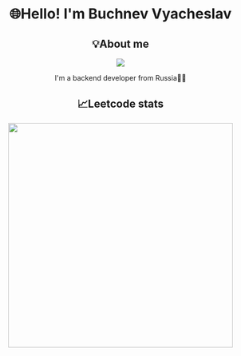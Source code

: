 <h1 align="center">🌐Hello! I'm Buchnev Vyacheslav</h1>
<div align="center">
    <h2>💡About me</h2>
    <a href="https://drive.google.com/file/d/1boRzBwrgkno93Drdph6zdnY2fFB3AwBC/view?usp=sharing"> <img src="https://img.shields.io/badge/resume-pdf-green.svg"></a>
    <p>I'm a backend developer from Russia👨‍💻</p>
</div>
<div align="center">
   <h2><b>📈Leetcode stats</b></h2>
  <a href="https://leetcode.com/Slava_Buchnev"> <img width="450" src="https://leetcard.jacoblin.cool/Slava_Buchnev?ext=contest"/> </a>
</div>
<!-- <div align="center">
</div>
[![Codeforces Stats](https://codeforces-readme-stats.vercel.app/api/card?username=Slava200)](https://codeforces.com/profile/Slava200)

[![Anurag's GitHub stats](https://github-readme-stats.vercel.app/api/top-langs/?username=Slava55555&show_icons=true&theme=dark)](https://github.com/anuraghazra/github-readme-stats)
-->
